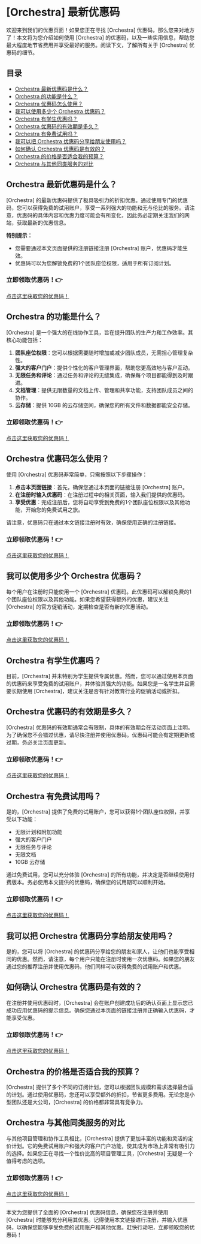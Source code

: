 # [Orchestra] 最新优惠码

欢迎来到我们的优惠页面！如果您正在寻找 [Orchestra] 优惠码，那么您来对地方了！本文将为您介绍如何使用 [Orchestra] 的优惠码，以及一些实用信息，帮助您最大程度地节省费用并享受最好的服务。阅读下文，了解所有关于 [Orchestra] 优惠码的细节。

## 目录
- [Orchestra 最新优惠码是什么？](#Orchestra-最新优惠码是什么？)
- [Orchestra 的功能是什么？](#Orchestra-的功能是什么？)
- [Orchestra 优惠码怎么使用？](#Orchestra-优惠码怎么使用？)
- [我可以使用多少个 Orchestra 优惠码？](#我可以使用多少个-Orchestra-优惠码？)
- [Orchestra 有学生优惠吗？](#Orchestra-有学生优惠吗？)
- [Orchestra 优惠码的有效期是多久？](#Orchestra-优惠码的有效期是多久？)
- [Orchestra 有免费试用吗？](#Orchestra-有免费试用吗？)
- [我可以把 Orchestra 优惠码分享给朋友使用吗？](#我可以把-Orchestra-优惠码分享给朋友使用吗？)
- [如何确认 Orchestra 优惠码是有效的？](#如何确认-Orchestra-优惠码是有效的？)
- [Orchestra 的价格是否适合我的预算？](#Orchestra-的价格是否适合我的预算？)
- [Orchestra 与其他同类服务的对比](#Orchestra-与其他同类服务的对比)

## Orchestra 最新优惠码是什么？

[Orchestra] 的最新优惠码提供了极具吸引力的折扣优惠。通过使用专门的优惠码，您可以获得免费的试用账户，享受一系列强大的功能和无与伦比的服务。请注意，优惠码的具体内容和优惠力度可能会有所变化，因此务必定期关注我们的网站，获取最新的优惠信息。

**特别提示：**
- 您需要通过本文页面提供的注册链接注册 [Orchestra] 账户，优惠码才能生效。
- 优惠码可以为您解锁免费的1个团队座位权限，适用于所有订阅计划。

### 立即领取优惠码！👉
[点击这里获取您的优惠码！](https://bit.ly/4jyYSQj)

## Orchestra 的功能是什么？

[Orchestra] 是一个强大的在线协作工具，旨在提升团队的生产力和工作效率。其核心功能包括：

1. **团队座位权限**：您可以根据需要随时增加或减少团队成员，无需担心管理复杂性。
2. **强大的客户门户**：提供个性化的客户管理界面，帮助您更高效地与客户互动。
3. **无限任务和评论**：通过任务和评论的无缝集成，确保每个项目都能得到及时跟进。
4. **文档管理**：提供无限数量的文档上传、管理和共享功能，支持团队成员之间的协作。
5. **云存储**：提供 10GB 的云存储空间，确保您的所有文件和数据都能安全存储。

### 立即领取优惠码！👉
[点击这里获取您的优惠码！](https://bit.ly/4jyYSQj)

## Orchestra 优惠码怎么使用？

使用 [Orchestra] 优惠码非常简单，只需按照以下步骤操作：

1. **点击本页面链接**：首先，确保您通过本页面的链接注册 [Orchestra] 账户。
2. **在注册时输入优惠码**：在注册过程中的相关页面，输入我们提供的优惠码。
3. **享受优惠**：完成注册后，您将自动享受到免费的1个团队座位权限以及其他功能，开始您的免费试用之旅。

请注意，优惠码只在通过本文链接注册时有效，确保使用正确的注册链接。

### 立即领取优惠码！👉
[点击这里获取您的优惠码！](https://bit.ly/4jyYSQj)

## 我可以使用多少个 Orchestra 优惠码？

每个用户在注册时只能使用一个 [Orchestra] 优惠码。此优惠码可以解锁免费的1个团队座位权限以及其他功能。如果您希望获得额外的优惠，建议关注 [Orchestra] 的官方促销活动，定期检查是否有新的优惠活动。

### 立即领取优惠码！👉
[点击这里获取您的优惠码！](https://bit.ly/4jyYSQj)

## Orchestra 有学生优惠吗？

目前，[Orchestra] 并未特别为学生提供专属优惠。然而，您可以通过使用本页面的优惠码来享受免费的试用账户，并体验其强大的功能。如果您是一名学生并且需要长期使用 [Orchestra]，建议关注是否有针对教育行业的促销活动或折扣。

## Orchestra 优惠码的有效期是多久？

[Orchestra] 优惠码的有效期通常会有限制，具体的有效期会在活动页面上注明。为了确保您不会错过优惠，请尽快注册并使用优惠码。优惠码可能会有定期更新或过期，务必关注页面更新。

### 立即领取优惠码！👉
[点击这里获取您的优惠码！](https://bit.ly/4jyYSQj)

## Orchestra 有免费试用吗？

是的，[Orchestra] 提供了免费的试用账户，您可以获得1个团队座位权限，并享受以下功能：

- 无限计划和附加功能
- 强大的客户门户
- 无限任务与评论
- 无限文档
- 10GB 云存储

通过免费试用，您可以充分体验 [Orchestra] 的所有功能，并决定是否继续使用付费版本。务必使用本文提供的优惠码，确保您的试用期可以顺利开始。

### 立即领取优惠码！👉
[点击这里获取您的优惠码！](https://bit.ly/4jyYSQj)

## 我可以把 Orchestra 优惠码分享给朋友使用吗？

是的，您可以将 [Orchestra] 的优惠码分享给您的朋友和家人，让他们也能享受相同的优惠。然而，请注意，每个用户只能在注册时使用一次优惠码。如果您的朋友通过您的推荐注册并使用优惠码，他们同样可以获得免费的试用账户和优惠。

## 如何确认 Orchestra 优惠码是有效的？

在注册并使用优惠码时，[Orchestra] 会在账户创建成功后的确认页面上显示您已成功应用优惠码的提示信息。确保您通过本页面的链接注册并正确输入优惠码，才能享受优惠。

### 立即领取优惠码！👉
[点击这里获取您的优惠码！](https://bit.ly/4jyYSQj)

## Orchestra 的价格是否适合我的预算？

[Orchestra] 提供了多个不同的订阅计划，您可以根据团队规模和需求选择最合适的计划。通过使用优惠码，您还可以享受额外的折扣，节省更多费用。无论您是小型团队还是大公司，[Orchestra] 的价格都非常具有竞争力。

## Orchestra 与其他同类服务的对比

与其他项目管理和协作工具相比，[Orchestra] 提供了更加丰富的功能和灵活的定价计划。它的免费试用账户和强大的客户门户功能，使其成为市场上非常有吸引力的选择。如果您正在寻找一个性价比高的项目管理工具，[Orchestra] 无疑是一个值得考虑的选项。

### 立即领取优惠码！👉
[点击这里获取您的优惠码！](https://bit.ly/4jyYSQj)

---

本文为您提供了全面的 [Orchestra] 优惠码信息，确保您在注册并使用 [Orchestra] 时能够充分利用其优惠。记得使用本文链接进行注册，并输入优惠码，以确保您能够享受免费的试用账户和其他优惠。赶快行动吧，立即领取您的优惠码！
